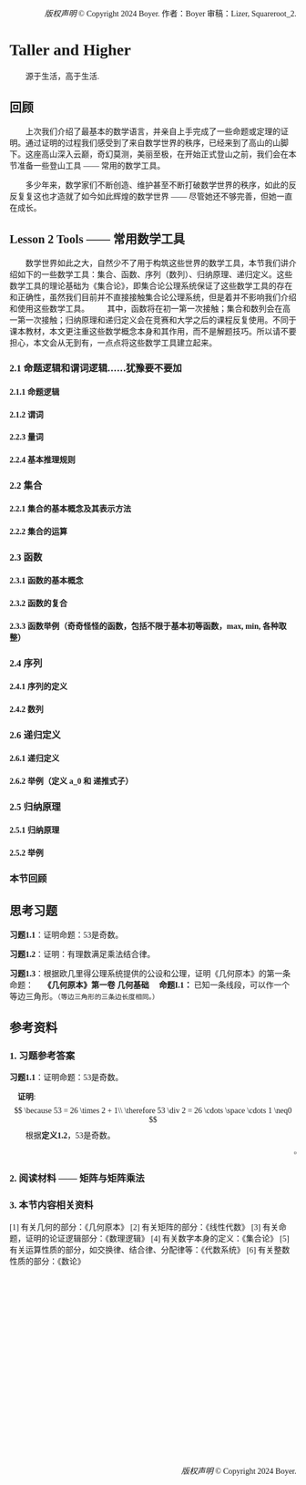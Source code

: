 
<font  face="Times New Roman">

<div style="text-align: right">

*版权声明* © Copyright 2024 Boyer.
作者：Boyer 审稿：Lizer, Squareroot_2.

</div>

# Taller and Higher

&emsp;&emsp;<font face="楷体">源于生活，高于生活.</font>

## 回顾
&emsp;&emsp;上次我们介绍了最基本的数学语言，并亲自上手完成了一些命题或定理的证明。通过证明的过程我们感受到了来自数学世界的秩序，已经来到了高山的山脚下。这座高山深入云巅，奇幻莫测，美丽至极，在开始正式登山之前，我们会在本节准备一些登山工具 —— 常用的数学工具。

&emsp;&emsp;多少年来，数学家们不断创造、维护甚至不断打破数学世界的秩序，如此的反反复复这也才造就了如今如此辉煌的数学世界 —— 尽管她还不够完善，但她一直在成长。

<!-- <div style="page-break-after: always;"></div> -->

## Lesson 2 Tools —— 常用数学工具

&emsp;&emsp;数学世界如此之大，自然少不了用于构筑这些世界的数学工具，本节我们讲介绍如下的一些数学工具：集合、函数、序列（数列）、归纳原理、递归定义。这些数学工具的理论基础为《集合论》，即集合论公理系统保证了这些数学工具的存在和正确性，虽然我们目前并不直接接触集合论公理系统，但是着并不影响我们介绍和使用这些数学工具。
&emsp;&emsp;其中，函数将在初一第一次接触；集合和数列会在高一第一次接触；归纳原理和递归定义会在竞赛和大学之后的课程反复使用。不同于课本教材，本文更注重这些数学概念本身和其作用，而不是解题技巧。所以请不要担心，本文会从无到有，一点点将这些数学工具建立起来。


### 2.1 命题逻辑和谓词逻辑……犹豫要不要加
#### 2.1.1 命题逻辑
#### 2.1.2 谓词
#### 2.2.3 量词
#### 2.2.4 基本推理规则


### 2.2 集合
#### 2.2.1 集合的基本概念及其表示方法
#### 2.2.2 集合的运算


### 2.3 函数
#### 2.3.1 函数的基本概念
#### 2.3.2 函数的复合
#### 2.3.3 函数举例（奇奇怪怪的函数，包括不限于基本初等函数，max, min, 各种取整）

### 2.4 序列
#### 2.4.1 序列的定义
#### 2.4.2 数列

### 2.6 递归定义
#### 2.6.1 递归定义
#### 2.6.2 举例（定义 a_0 和 递推式子）

### 2.5 归纳原理
#### 2.5.1 归纳原理
#### 2.5.2 举例




### 本节回顾


## 思考习题

**习题1.1**：证明命题：53是奇数。

**习题1.2**：证明：有理数满足乘法结合律。

**习题1.3**：根据欧几里得公理系统提供的公设和公理，证明《几何原本》的第一条命题：
&emsp;**《几何原本》第一卷 几何基础**
&emsp;**命题I.1：** 已知一条线段，可以作一个等边三角形。`（等边三角形的三条边长度相同。）`



<div style="page-break-after: always;"></div>

## 参考资料

### 1. 习题参考答案

**习题1.1**：证明命题：53是奇数。

&emsp;**证明**:
$$
\because 53 = 26 \times 2 + 1\\
\therefore 53 \div 2 = 26 \cdots \space \cdots 1 \neq0
$$&emsp;&emsp;根据**定义1.2**，53是奇数。

<div style="text-align: right;">

$\square$
</div>

<div style="page-break-after: always;"></div>

### 2. 阅读材料 —— 矩阵与矩阵乘法




### 3. 本节内容相关资料

[1] 有关几何的部分：《几何原本》
[2] 有关矩阵的部分：《线性代数》
[3] 有关命题，证明的论证逻辑部分：《数理逻辑》
[4] 有关数字本身的定义：《集合论》
[5] 有关运算性质的部分，如交换律、结合律、分配律等：《代数系统》
[6] 有关整数性质的部分：《数论》




<br></br>
<br></br>
<br></br>
<br></br>
<br></br>
<br></br>
<br></br>
<br></br>
<br></br>
<br></br>
<div style="text-align: right">
 
*版权声明* © Copyright 2024 Boyer.
</div>

<!--  本节需要荧光笔标注的地方有如下几处
- 1 习题1.3答案的交换律部分
- 2 矩阵乘法规则的行列对应部分


-->